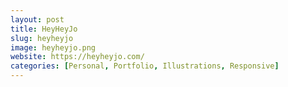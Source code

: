 ```yaml
---
layout: post
title: HeyHeyJo
slug: heyheyjo
image: heyheyjo.png
website: https://heyheyjo.com/
categories: [Personal, Portfolio, Illustrations, Responsive]
---
```

